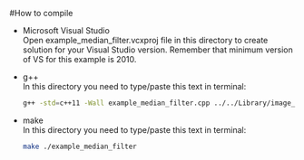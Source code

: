 #How to compile    
- Microsoft Visual Studio    
Open example_median_filter.vcxproj file in this directory to create solution for your Visual Studio version. Remember that minimum version of VS for this example is 2010.

- g++    
In this directory you need to type/paste this text in terminal:    
	```bash
	g++ -std=c++11 -Wall example_median_filter.cpp ../../Library/image_function.cpp ../../Library/filtering.cpp ../../Library/FileOperation/bitmap.cpp -o application
	```

- make    
In this directory you need to type/paste this text in terminal:    
	```bash
	make ./example_median_filter
	```
